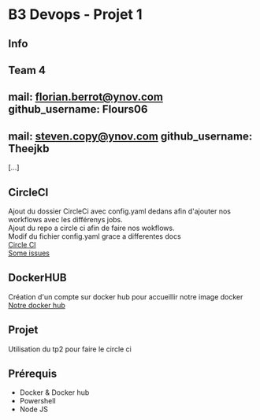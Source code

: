 # B3 Devops - Projet 1
## Info
Team 4
---
mail: florian.berrot@ynov.com
github_username: Flours06
---
mail: steven.copy@ynov.com
github_username: Theejkb
---
[...]
## CircleCI

Ajout du dossier CircleCi avec config.yaml dedans afin d'ajouter nos workflows avec les différenys jobs.  
Ajout du repo a circle ci afin de faire nos wokflows.  
Modif du fichier config.yaml grace a differentes docs  
[Circle CI](https://circleci.com/docs/2.0/project-build/)  
[Some issues](https://github.com/EugenMayer/docker-sync/issues/641)  


## DockerHUB

Création d'un compte sur docker hub pour accueillir notre image docker  
[Notre docker hub](https://hub.docker.com/repository/docker/floberrot/projet1-team4_nodejs/general)

## Projet 

Utilisation du tp2 pour faire le circle ci

## Prérequis

- Docker & Docker hub
- Powershell
- Node JS


